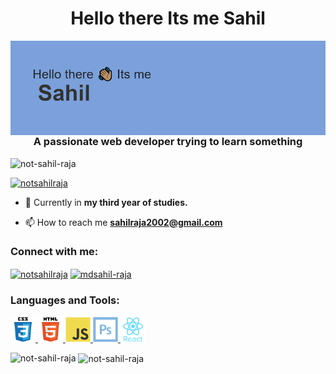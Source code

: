 <h1 align="center">Hello there Its me Sahil</h1>
<img src="header.png"
     alt="Markdown Monster icon"
     style="float: left; margin-right: 10px;" />
<h3 align="center">A passionate web developer trying to learn something</h3>

<p align="left"> <img src="https://komarev.com/ghpvc/?username=not-sahil-raja&label=Profile%20views&color=0e75b6&style=flat" alt="not-sahil-raja" /> </p>

<p align="left"> <a href="https://twitter.com/notsahilraja" target="blank"><img src="https://img.shields.io/twitter/follow/notsahilraja?logo=twitter&style=for-the-badge" alt="notsahilraja" /></a> </p>

- 🌱 Currently in **my third year of studies.**

- 📫 How to reach me **sahilraja2002@gmail.com**

<h3 align="left">Connect with me:</h3>
<p align="left">
<a href="https://twitter.com/notsahilraja" target="blank"><img align="center" src="https://raw.githubusercontent.com/rahuldkjain/github-profile-readme-generator/master/src/images/icons/Social/twitter.svg" alt="notsahilraja" height="30" width="40" /></a>
<a href="https://linkedin.com/in/mdsahil-raja" target="blank"><img align="center" src="https://raw.githubusercontent.com/rahuldkjain/github-profile-readme-generator/master/src/images/icons/Social/linked-in-alt.svg" alt="mdsahil-raja" height="30" width="40" /></a>
</p>

<h3 align="left">Languages and Tools:</h3>
<p align="left"> <a href="https://www.w3schools.com/css/" target="_blank" rel="noreferrer"> <img src="https://raw.githubusercontent.com/devicons/devicon/master/icons/css3/css3-original-wordmark.svg" alt="css3" width="40" height="40"/> </a> <a href="https://www.w3.org/html/" target="_blank" rel="noreferrer"> <img src="https://raw.githubusercontent.com/devicons/devicon/master/icons/html5/html5-original-wordmark.svg" alt="html5" width="40" height="40"/> </a> <a href="https://developer.mozilla.org/en-US/docs/Web/JavaScript" target="_blank" rel="noreferrer"> <img src="https://raw.githubusercontent.com/devicons/devicon/master/icons/javascript/javascript-original.svg" alt="javascript" width="40" height="40"/> </a> <a href="https://www.photoshop.com/en" target="_blank" rel="noreferrer"> <img src="https://raw.githubusercontent.com/devicons/devicon/master/icons/photoshop/photoshop-line.svg" alt="photoshop" width="40" height="40"/> </a> <a href="https://reactjs.org/" target="_blank" rel="noreferrer"> <img src="https://raw.githubusercontent.com/devicons/devicon/master/icons/react/react-original-wordmark.svg" alt="react" width="40" height="40"/> </a> </p>

<p><img align="left" src="https://github-readme-stats.vercel.app/api/top-langs?username=not-sahil-raja&show_icons=true&locale=en&layout=compact" alt="not-sahil-raja" /></p>

<p>&nbsp;<img align="center" src="https://github-readme-stats.vercel.app/api?username=not-sahil-raja&show_icons=true&locale=en" alt="not-sahil-raja" /></p>

